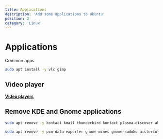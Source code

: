 ```yaml
---
title: Applications
description: 'Add some applications to Ubuntu'
position: 2
category: 'Linux'
---
```


# Applications

Common apps

```bash
sudo apt install -y vlc gimp
```

## Video player

[**Video players**](https://itsfoss.com/video-players-linux/)

## Remove KDE and Gnome applications

```bash
sudo apt remove -y kontact kmail thunderbird kontact plasma-discover akregator kdepim-themeeditors pim-sieve-editor ktnef ktorrent
```

```bash
sudo apt remove -y pim-data-exporter gnome-mines gnome-sudoku aisleriot gnome-mahjongg
```
